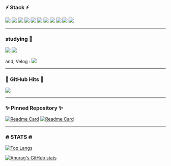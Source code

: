 ### ⚡️ Stack ⚡️
<img src="https://img.shields.io/badge/html-E34F26?style=flat-square&logo=html5&logoColor=white"/> <img src="https://img.shields.io/badge/css-1572B6?style=flat-square&logo=css3&logoColor=white"/> <img src="https://img.shields.io/badge/JavaScript-F7DF1E?style=flat-square&logo=javascript&logoColor=white"/> <img src="https://img.shields.io/badge/jQuery-0769AD?style=flat-square&logo=jquery&logoColor=white"/> <img src="https://img.shields.io/badge/React-61DAFB?style=flat-square&logo=react&logoColor=white"/> <img src="https://img.shields.io/badge/Next.js-000000?style=flat-square&logo=next.js&logoColor=white"/> <img src="https://img.shields.io/badge/TypeScript-3178C6?style=flat-square&logo=typescript&logoColor=white"/> <img src="https://img.shields.io/badge/StyledComponent-DB7093?style=flat-square&logo=styled-components&logoColor=white"/> <img src="https://img.shields.io/badge/ReactNative-61DAFB?style=flat-square&logo=react&logoColor=white"/> <img src="https://img.shields.io/badge/GCP-4285F4?style=flat-square&logo=googlecloud&logoColor=white"/> <img src="https://img.shields.io/badge/GraphQL-E10098?style=flat-square&logo=graphql&logoColor=white"/> 


---
### studying 💫
<img src="https://img.shields.io/badge/Firebase-FFCA28?style=flat-square&logo=firebase&logoColor=white"/> <img src="https://img.shields.io/badge/AWS-232F3E?style=flat-square&logo=amazonaws&logoColor=white"/>

and, Velog : <a href="https://velog.io/@nej1044"><img src="https://velog-readme-stats.vercel.app/api/badge?name=nej1044"/></a>

---
### 🌼 GitHub Hits 🌼
<a href="https://github.com/nej1044"><img src="https://hits.seeyoufarm.com/api/count/incr/badge.svg?url=https%3A%2F%2Fgithub.com%2Fnej1044&count_bg=%23555555&title_bg=%23555555&icon=github.svg&icon_color=%23E7E7E7&title=GitHub&edge_flat=false)](https://hits.seeyoufarm.com"/></a>

---
### ✨ Pinned Repository ✨

[![Readme Card](https://github-readme-stats.vercel.app/api/pin/?username=nej1044&repo=GoodNeighbors)](https://github.com/nej1044/GoodNeighbors)
[![Readme Card](https://github-readme-stats.vercel.app/api/pin/?username=nej1044&repo=codecamp-04)](https://github.com/nej1044/codecamp-04)

---

### 🔥 STATS 🔥

[![Top Langs](https://github-readme-stats.vercel.app/api/top-langs/?username=nej1044&layout=compact)](https://github.com/nej1044/github-readme-stats)

[![Anurag's GitHub stats](https://github-readme-stats.vercel.app/api?username=nej1044)](https://github.com/nej1044/github-readme-stats)
